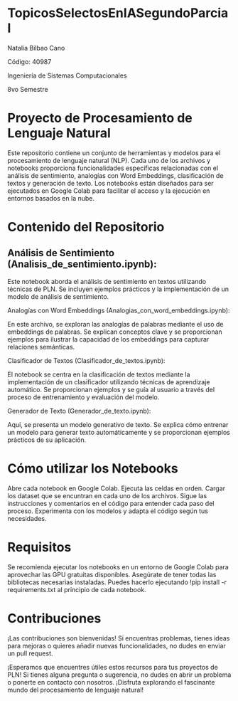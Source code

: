 # TopicosSelectosEnIASegundoParcial

Natalia Bilbao Cano 

Código: 40987

Ingeniería de Sistemas Computacionales

8vo Semestre

# Proyecto de Procesamiento de Lenguaje Natural

Este repositorio contiene un conjunto de herramientas y modelos para el procesamiento de lenguaje natural (NLP). Cada uno de los archivos y notebooks proporciona funcionalidades específicas relacionadas con el análisis de sentimiento, analogías con Word Embeddings, clasificación de textos y generación de texto. Los notebooks están diseñados para ser ejecutados en Google Colab para facilitar el acceso y la ejecución en entornos basados en la nube.

# Contenido del Repositorio

## Análisis de Sentimiento (Analisis_de_sentimiento.ipynb):

Este notebook aborda el análisis de sentimiento en textos utilizando técnicas de PLN. Se incluyen ejemplos prácticos y la implementación de un modelo de análisis de sentimiento.

Analogías con Word Embeddings (Analogias_con_word_embeddings.ipynb):

En este archivo, se exploran las analogías de palabras mediante el uso de embeddings de palabras. Se explican conceptos clave y se proporcionan ejemplos para ilustrar la capacidad de los embeddings para capturar relaciones semánticas.

Clasificador de Textos (Clasificador_de_textos.ipynb):

El notebook se centra en la clasificación de textos mediante la implementación de un clasificador utilizando técnicas de aprendizaje automático. Se proporcionan ejemplos y se guía al usuario a través del proceso de entrenamiento y evaluación del modelo.

Generador de Texto (Generador_de_texto.ipynb):

Aquí, se presenta un modelo generativo de texto. Se explica cómo entrenar un modelo para generar texto automáticamente y se proporcionan ejemplos prácticos de su aplicación.

# Cómo utilizar los Notebooks

Abre cada notebook en Google Colab.
Ejecuta las celdas en orden.
Cargar los dataset que se encuntran en cada uno de los archivos.
Sigue las instrucciones y comentarios en el código para entender cada paso del proceso.
Experimenta con los modelos y adapta el código según tus necesidades.

# Requisitos

Se recomienda ejecutar los notebooks en un entorno de Google Colab para aprovechar las GPU gratuitas disponibles.
Asegúrate de tener todas las bibliotecas necesarias instaladas. Puedes hacerlo ejecutando !pip install -r requirements.txt al principio de cada notebook.

# Contribuciones

¡Las contribuciones son bienvenidas! Si encuentras problemas, tienes ideas para mejoras o quieres añadir nuevas funcionalidades, no dudes en enviar un pull request.

¡Esperamos que encuentres útiles estos recursos para tus proyectos de PLN! Si tienes alguna pregunta o sugerencia, no dudes en abrir un problema o ponerte en contacto con nosotros. ¡Disfruta explorando el fascinante mundo del procesamiento de lenguaje natural!
